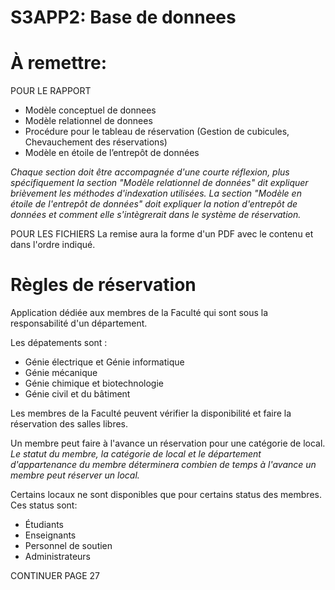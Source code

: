 # S3APP2: Base de donnees

# À remettre:

POUR LE RAPPORT
- Modèle conceptuel de donnees
- Modèle relationnel de donnees
- Procédure pour le tableau de réservation (Gestion de cubicules, Chevauchement des réservations)
- Modèle en étoile de l’entrepôt de données

*Chaque section doit être accompagnée d'une courte réflexion, plus spécifiquement
la section "Modèle relationnel de données" dit expliquer brièvement les méthodes
d'indexation utilisées. La section "Modèle en étoile de l'entrepôt de données" doit
expliquer la notion d'entrepôt de données et comment elle s'intègrerait dans le
système de réservation.*

POUR LES FICHIERS
La remise aura la forme d'un PDF avec le contenu et dans l'ordre indiqué.

# Règles de réservation

Application dédiée aux membres de la Faculté qui sont sous la responsabilité d'un
département.

Les dépatements sont :
- Génie électrique et Génie informatique
- Génie mécanique
- Génie chimique et biotechnologie
- Génie civil et du bâtiment

Les membres de la Faculté peuvent vérifier la disponibilité et faire la réservation
des salles libres.

Un membre peut faire à l'avance un réservation pour une catégorie de local.
*Le statut du membre, la catégorie de local et le département d'appartenance du
membre déterminera combien de temps à l'avance un membre peut réserver un local.*

Certains locaux ne sont disponibles que pour certains status des membres. Ces
status sont:
- Étudiants
- Enseignants
- Personnel de soutien
- Administrateurs


CONTINUER PAGE 27

